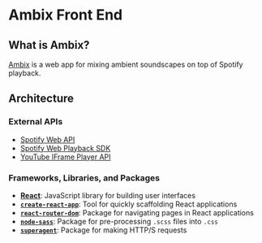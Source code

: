 # Ambix Front End

## What is Ambix?

[Ambix](https://ambix.herokuapp.com/) is a web app for mixing ambient soundscapes on top of Spotify playback.

## Architecture

### External APIs

- [Spotify Web API](https://developer.spotify.com/documentation/web-api/)
- [Spotify Web Playback SDK](https://developer.spotify.com/documentation/web-playback-sdk/)
- [YouTube IFrame Player API](https://developers.google.com/youtube/iframe_api_reference)

### Frameworks, Libraries, and Packages
- [**React**](https://reactjs.org/): JavaScript library for building user interfaces
- [**`create-react-app`**](https://create-react-app.dev/): Tool for quickly scaffolding React applications
- [**`react-router-dom`**](https://www.npmjs.com/package/react-router-dom): Package for navigating pages in React applications
- [**`node-sass`**](https://www.npmjs.com/package/node-sass): Package for pre-processing `.scss` files into `.css`
- [**`superagent`**](https://www.npmjs.com/package/superagent): Package for making HTTP/S requests
